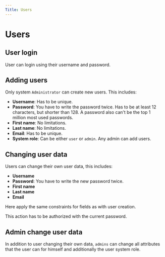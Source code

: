 ```yaml
---
Title: Users
---
```


# Users

## User login

User can login using their username and password.

## Adding users

Only system `Administrator` can create new users. This includes:

- **Username**: Has to be unique.
- **Password**: You have to write the password twice. Has to be at least 12 characters, but shorter than 128. A password also can't be the top 1 million most used passwords.
- **First name**: No limitations.
- **Last name**: No limitations.
- **Email**: Has to be unique.
- **System role**: Can be either `user` or `admin`. Any admin can add users.

## Changing user data

Users can change their own user data, this includes:

- **Username**
- **Password**: You have to write the new password twice.
- **First name**
- **Last name**
- **Email**

Here apply the same constraints for fields as with user creation.

This action has to be authorized with the current password.

## Admin change user data

In addition to user changing their own data, `admins` can change all attributes that the user can for himself and additionally the user system role.
